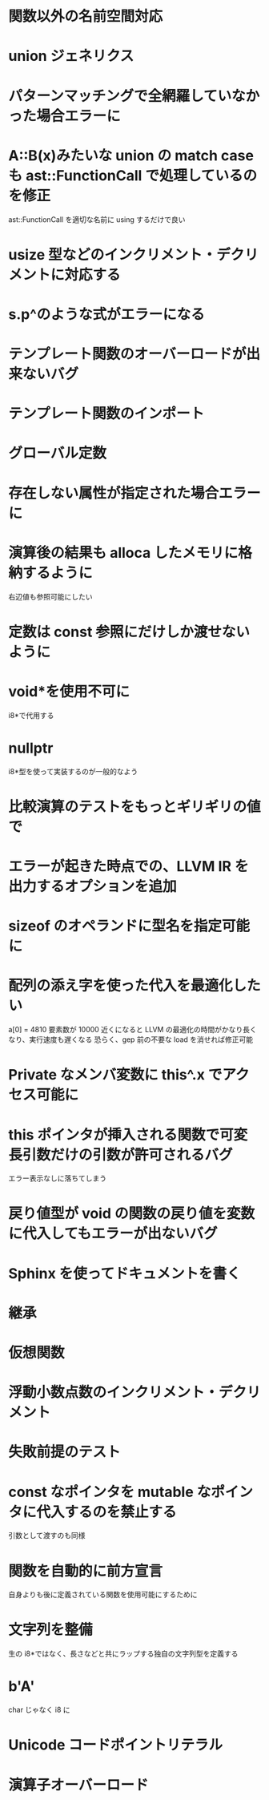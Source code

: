 # 関数以外の名前空間対応

# union ジェネリクス

# パターンマッチングで全網羅していなかった場合エラーに

# A::B(x)みたいな union の match case も ast::FunctionCall で処理しているのを修正

ast::FunctionCall を適切な名前に using するだけで良い

# usize 型などのインクリメント・デクリメントに対応する

# s.p^のような式がエラーになる

# テンプレート関数のオーバーロードが出来ないバグ

# テンプレート関数のインポート

# グローバル定数

# 存在しない属性が指定された場合エラーに

# 演算後の結果も alloca したメモリに格納するように

右辺値も参照可能にしたい

# 定数は const 参照にだけしか渡せないように

# void\*を使用不可に

i8\*で代用する

# nullptr

i8\*型を使って実装するのが一般的なよう

# 比較演算のテストをもっとギリギリの値で

# エラーが起きた時点での、LLVM IR を出力するオプションを追加

# sizeof のオペランドに型名を指定可能に

# 配列の添え字を使った代入を最適化したい

a[0] = 4810
要素数が 10000 近くになると LLVM の最適化の時間がかなり長くなり、実行速度も遅くなる
恐らく、gep 前の不要な load を消せれば修正可能

# Private なメンバ変数に this^.x でアクセス可能に

# this ポインタが挿入される関数で可変長引数だけの引数が許可されるバグ

エラー表示なしに落ちてしまう

# 戻り値型が void の関数の戻り値を変数に代入してもエラーが出ないバグ

# Sphinx を使ってドキュメントを書く

# 継承

# 仮想関数

# 浮動小数点数のインクリメント・デクリメント

# 失敗前提のテスト

# const なポインタを mutable なポインタに代入するのを禁止する

引数として渡すのも同様

# 関数を自動的に前方宣言

自身よりも後に定義されている関数を使用可能にするために

# 文字列を整備

生の i8\*ではなく、長さなどと共にラップする独自の文字列型を定義する

# b'A'

char じゃなく i8 に

# Unicode コードポイントリテラル

# 演算子オーバーロード
